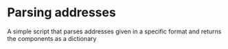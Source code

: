 # Parsing addresses 
A simple script that parses addresses given in a specific format and returns the components as a dictionary

